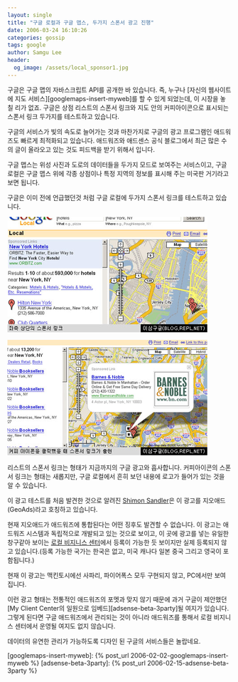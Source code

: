 ```yaml
---
layout: single
title: "구글 로컬과 구글 맵스, 두가지 스폰서 광고 진행"
date: 2006-03-24 16:10:26
categories: gossip
tags: google
author: Samgu Lee
header:
  og_image: /assets/local_sponsor1.jpg
---
```


구글은 구글 맵의 자바스크립트 API를 공개한 바 있습니다. 즉, 누구나 [자신의 웹사이트에 지도 서비스][googlemaps-insert-myweb]를 할 수 있게 되었는데, 이 시장을 놓칠 리가 없죠. 구글은 상점 리스트의 스폰서 링크와 지도 안의 커피아이콘으로 표시되는 스폰서 링크 두가지를 테스트하고 있습니다.

구글의 서비스가 빛의 속도로 늘어가는 것과 마찬가지로 구글의 광고 프로그램인 애드워즈도 빠르게 최적화되고 있습니다. 애드워즈와 애드센스 공식 블로그에서 최근 많은 수의 글이 올라오고 있는 것도 피드백을 받기 위해서 입니다.

구글 맵스는 위성 사진과 도로의 데이터들을 두가지 모드로 보여주는 서비스이고, 구글 로컬은 구글 맵스 위에 각종 상점이나 특정 지역의 정보를 표시해 주는 미국판 거기라고 보면 됩니다.

구글은 이미 전에 언급했던것 처럼 구글 로컬에 두가지 스폰서 링크를 테스트하고 있습니다.

![구글 로컬 리스트의 스폰서 링크](/assets/local_sponsor1.jpg)

![구글 로컬 커피아이콘의 스폰서 링크](/assets/local_sponsor2.jpg)

리스트의 스폰서 링크는 형태가 지금까지의 구글 광고와 흡사합니다. 커피아이콘의 스폰서 링크는 형태는 새롭지만, 구글 로컬에서 흔히 보던 내용에 로고가 들어가 있는 것을 알 수 있습니다.

이 광고 테스트를 처음 발견한 것으로 알려진 [Shimon Sandler](http://www.shimonsandler.com/?p=120)은 이 광고를 지오애드(GeoAds)라고 호칭하고 있습니다.

현재 지오애드가 애드워즈에 통합된다는 어떤 징후도 발견할 수 없습니다. 이 광고는 애드워즈 시스템과 독립적으로 개발되고 있는 것으로 보이고, 이 곳에 광고를 넣는 유일한 창구같아 보이는 [로컬 비지니스 센터](http://www.google.com/local/add/lookup?gl=US&hl=en-US)에서 등록이 가능한 듯 보이지만 실제 등록되지 않고 있습니다.(등록 가능한 국가는 한국은 없고, 미국 캐나다 일본 중국 그리고 영국이 포함됩니다.)

현재 이 광고는 맥킨토시에선 사파리, 파이어폭스 모두 구현되지 않고, PC에서만 보여집니다.

이런 광고 형태는 전통적인 애드워즈의 포멧과 맞지 않기 때문에 과거 구글이 제안했던 [My Client Center의 일원으로 임베드][adsense-beta-3party]될 여지가 있습니다. 그렇게 된다면 구글 애드워즈에서 관리되는 것이 아니라 애드워즈를 통해서 로컬 비지니스 센터에서 운영될 여지도 없지 않습니다.

데이터의 유연한 관리가 가능하도록 디자인 된 구글의 서비스들은 놀랍네요.

[googlemaps-insert-myweb]: {% post_url 2006-02-02-googlemaps-insert-myweb %}
[adsense-beta-3party]: {% post_url 2006-02-15-adsense-beta-3party %}
